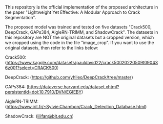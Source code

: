 This repository is the official implementation of the proposed architecture in the paper "Lightweight Yet Effective: A Modular Approach to Crack Segmentation".

The proposed model was trained and tested on five datasets "Crack500, DeepCrack, GAPs384, AigleRN-TRIMM, and ShadowCrack". The datasets in this repository are NOT the original datasets but a cropped version, which we cropped using the code in the file "image_crop". If you want to use the original datasets, then refer to the links below:

Crack500: (https://www.kaggle.com/datasets/pauldavid22/crack50020220509t090436z001?select=CRACK500)

DeepCrack: (https://github.com/yhlleo/DeepCrack/tree/master)

GAPs384: (https://dataverse.harvard.edu/dataset.xhtml?persistentId=doi:10.7910/DVN/EGIEBY)

AigleRN-TRIMM: (https://www.irit.fr/~Sylvie.Chambon/Crack_Detection_Database.html)

ShadowCrack: (lilifan@bit.edu.cn)
